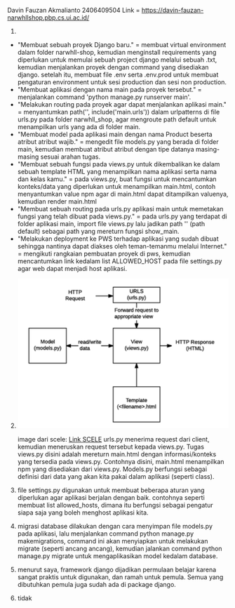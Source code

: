 Davin Fauzan Akmalianto 2406409504 
Link = https://davin-fauzan-narwhllshop.pbp.cs.ui.ac.id/

1. 
 - "Membuat sebuah proyek Django baru." = membuat virtual environment dalam folder narwhll-shop, kemudian menginstall requirements yang diperlukan untuk memulai sebuah project django melalui sebuah .txt, kemudian menjalankan proyek dengan command yang disediakan django. setelah itu, membuat file .env serta .env.prod untuk membuat pengaturan environment untuk sesi production dan sesi non production.
 - "Membuat aplikasi dengan nama main pada proyek tersebut." =  menjalankan command 'python manage.py runserver main'.
 - "Melakukan routing pada proyek agar dapat menjalankan aplikasi main." = menyantumkan path('', include('main.urls')) dalam urlpatterns di file urls.py pada folder narwhll_shop, agar mengroute path default untuk menampilkan urls yang ada di folder main.
 - "Membuat model pada aplikasi main dengan nama Product beserta atribut atribut wajib." = mengedit file models.py yang berada di folder main, kemudian membuat atribut atribut dengan tipe datanya masing-masing sesuai arahan tugas.
 - "Membuat sebuah fungsi pada views.py untuk dikembalikan ke dalam sebuah template HTML yang menampilkan nama aplikasi serta nama dan kelas kamu." = pada views.py, buat fungsi untuk mencantumkan konteks/data yang diperlukan untuk menampilkan main.html, contoh menyantumkan value npm agar di main.html dapat ditampilkan valuenya, kemudian render main.html
 - "Membuat sebuah routing pada urls.py aplikasi main untuk memetakan fungsi yang telah dibuat pada views.py." = pada urls.py yang terdapat di folder aplikasi main, import file views.py lalu jadikan path '' (path default) sebagai path yang mereturn fungsi show_main.  
 - "Melakukan deployment ke PWS terhadap aplikasi yang sudah dibuat sehingga nantinya dapat diakses oleh teman-temanmu melalui Internet." = mengikuti rangkaian pembuatan proyek di pws, kemudian mencantumkan link kedalam list ALLOWED_HOST pada file settings.py agar web dapat menjadi host aplikasi. 

2. ![alt text](image.png) 
    
    image dari scele: [Link SCELE](https://scele.cs.ui.ac.id/pluginfile.php/269605/mod_resource/content/1/03%20-%20MTV%20Django%20Architecture.pdf)
    urls.py menerima request dari client, kemudian meneruskan request tersebut kepada views.py. Tugas views.py disini adalah mereturn main.html dengan informasi/konteks yang tersedia pada views.py. Contohnya disini, main.html menampilkan npm yang disediakan dari views.py. Models.py berfungsi sebagai definisi dari data yang akan kita pakai dalam aplikasi (seperti class).
 
3. file settings.py digunakan untuk membuat beberapa aturan yang diperlukan agar aplikasi berjalan dengan baik. contohnya seperti membuat list allowed_hosts, dimana itu berfungsi sebagai pengatur siapa saja yang boleh menghost aplikasi kita.

4. migrasi database dilakukan dengan cara menyimpan file models.py pada aplikasi, lalu menjalankan command python manage.py makemigrations, command ini akan menyiapkan untuk melakukan migrate (seperti ancang ancang), kemudian jalankan command python manage.py migrate untuk mengaplikasikan model kedalam database.

5. menurut saya, framework django dijadikan permulaan belajar karena sangat praktis untuk digunakan, dan ramah untuk pemula. Semua yang dibutuhkan pemula juga sudah ada di package django.

6. tidak